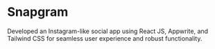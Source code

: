 # Snapgram
Developed an Instagram-like social app using React JS, Appwrite, and Tailwind CSS for seamless user experience and robust functionality.
